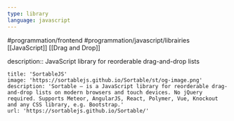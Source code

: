 ```yaml
---
type: library
language: javascript
---
```


#programmation/frontend 
#programmation/javascript/librairies
[[JavaScript]]
[[Drag and Drop]]

description:: JavaScript library for reorderable drag-and-drop lists

```embed
title: 'SortableJS'
image: 'https://sortablejs.github.io/Sortable/st/og-image.png'
description: 'Sortable — is a JavaScript library for reorderable drag-and-drop lists on modern browsers and touch devices. No jQuery required. Supports Meteor, AngularJS, React, Polymer, Vue, Knockout and any CSS library, e.g. Bootstrap.'
url: 'https://sortablejs.github.io/Sortable/'
```
